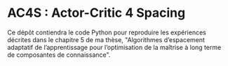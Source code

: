 # AC4S : Actor-Critic 4 Spacing

Ce dépôt contiendra le code Python pour reproduire les expériences décrites dans le chapitre 5 de ma thèse, "Algorithmes d’espacement adaptatif de l’apprentissage pour l’optimisation de la maîtrise à long terme de composantes de connaissance".
